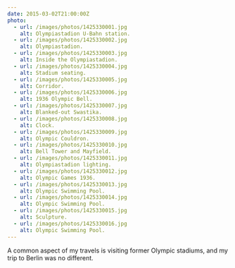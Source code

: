 ```yaml
---
date: 2015-03-02T21:00:00Z
photo:
  - url: /images/photos/1425330001.jpg
    alt: Olympiastadion U-Bahn station.
  - url: /images/photos/1425330002.jpg
    alt: Olympiastadion.
  - url: /images/photos/1425330003.jpg
    alt: Inside the Olympiastadion.
  - url: /images/photos/1425330004.jpg
    alt: Stadium seating.
  - url: /images/photos/1425330005.jpg
    alt: Corridor.
  - url: /images/photos/1425330006.jpg
    alt: 1936 Olympic Bell.
  - url: /images/photos/1425330007.jpg
    alt: Blanked-out Swastika.
  - url: /images/photos/1425330008.jpg
    alt: Clock.
  - url: /images/photos/1425330009.jpg
    alt: Olympic Couldron.
  - url: /images/photos/1425330010.jpg
    alt: Bell Tower and Mayfield.
  - url: /images/photos/1425330011.jpg
    alt: Olympiastadion lighting.
  - url: /images/photos/1425330012.jpg
    alt: Olympic Games 1936.
  - url: /images/photos/1425330013.jpg
    alt: Olympic Swimming Pool.
  - url: /images/photos/1425330014.jpg
    alt: Olympic Swimming Pool.
  - url: /images/photos/1425330015.jpg
    alt: Sculpture.
  - url: /images/photos/1425330016.jpg
    alt: Olympic Swimming Pool.
---
```

A common aspect of my travels is visiting former Olympic stadiums, and my trip to Berlin was no different.

